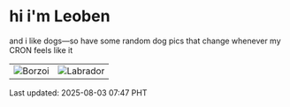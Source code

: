 # hi i'm Leoben

and i like dogs—so have some random dog pics that change whenever my CRON feels like it

|  |  |
|--------|----------|
| ![Borzoi](https://random-dog-vercel.vercel.app/api/random-borzoi?v=1754178450) | ![Labrador](https://random-dog-vercel.vercel.app/api/random-labrador?v=1754178450) |

Last updated: 2025-08-03 07:47 PHT
